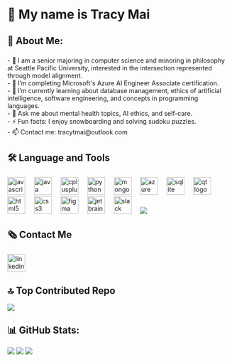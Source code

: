 <h1 align="left"> 👋 My name is Tracy Mai</h1>

###

<h2 align="left">💫 About Me:</h2>

###

<p align="left">- 💞️ I am a senior majoring in computer science and minoring in philosophy at Seattle Pacific University, interested in the intersection represented through model alignment.<br>- 🔭 I’m completing Microsoft's Azure AI Engineer Associate certification.<br>- 🌱 I’m currently learning about database management, ethics of artificial intelligence, software engineering, and concepts in programming languages.<br>- 💬 Ask me about mental health topics, AI ethics, and self-care.<br>- ⚡ Fun facts: I enjoy snowboarding and solving sudoku puzzles.<br>- 📫 Contact me: tracytmai@outlook.com</h5>

###

</div><h2 align="left">🛠 Language and Tools</h2>

###

<div align="left">
  <img src="https://cdn.jsdelivr.net/gh/devicons/devicon/icons/javascript/javascript-original.svg" height="40" alt="javascript logo"  />
  <img width="12" />
  <img src="https://cdn.jsdelivr.net/gh/devicons/devicon/icons/java/java-original.svg" height="40" alt="java logo"  />
  <img width="12" />
  <img src="https://cdn.jsdelivr.net/gh/devicons/devicon/icons/cplusplus/cplusplus-original.svg" height="40" alt="cplusplus logo"  />
  <img width="12" />
  <img src="https://cdn.jsdelivr.net/gh/devicons/devicon/icons/python/python-original.svg" height="40" alt="python logo"  />
  <img width="12" />
  <img src="https://cdn.jsdelivr.net/gh/devicons/devicon/icons/mongodb/mongodb-original.svg" height="40" alt="mongodb logo"  />
  <img width="12" />
  <img src="https://cdn.jsdelivr.net/gh/devicons/devicon/icons/azure/azure-original.svg" height="40" alt="azure logo"  />
  <img width="12" />
  <img src="https://cdn.jsdelivr.net/gh/devicons/devicon/icons/sqlite/sqlite-original.svg" height="40" alt="sqlite logo"  />
  <img width="12" />
  <img src="https://cdn.jsdelivr.net/gh/devicons/devicon/icons/qt/qt-original.svg" height="40" alt="qt logo"  />
  <img width="12" />
  <img src="https://cdn.jsdelivr.net/gh/devicons/devicon/icons/html5/html5-original.svg" height="40" alt="html5 logo"  />
  <img width="12" />
  <img src="https://cdn.jsdelivr.net/gh/devicons/devicon/icons/css3/css3-original.svg" height="40" alt="css3 logo"  />
  <img width="12" />
  <img src="https://cdn.jsdelivr.net/gh/devicons/devicon/icons/figma/figma-original.svg" height="40" alt="figma logo"  />
  <img width="12" />
  <img src="https://cdn.jsdelivr.net/gh/devicons/devicon/icons/jetbrains/jetbrains-original.svg" height="40" alt="jetbrains logo"  />
  <img width="12" />
  <img src="https://cdn.jsdelivr.net/gh/devicons/devicon/icons/slack/slack-original.svg" height="40" alt="slack logo"  />
  <img width="12" />
  <img src="https://cdn.jsdelivr.net/gh/devicons/devi

###

<h2 align="left">🗞 Contact Me</h2>

###

<div align="left">
  <a href="https://www.linkedin.com/in/tracy-mai-/" target="_blank">
    <img src="https://img.shields.io/static/v1?message=LinkedIn&logo=linkedin&label=&color=0077B5&logoColor=white&labelColor=&style=for-the-badge" height="40" alt="linkedin logo"  />
  </a>
</div>

###

## 🔝 Top Contributed Repo
![](https://github-contributor-stats.vercel.app/api?username=tracyymaii&limit=5&theme=catppuccin_latte&combine_all_yearly_contributions=true)

## 📊 GitHub Stats:
![](https://github-readme-stats.vercel.app/api?username=tracyymaii&theme=catppuccin_latte&hide_border=false&include_all_commits=false&count_private=true)
![](https://github-readme-streak-stats.herokuapp.com/?user=tracyymaii&theme=catppuccin_latte&hide_border=false)
![](https://github-readme-stats.vercel.app/api/top-langs/?username=tracyymaii&theme=catppuccin_latte&hide_border=false&include_all_commits=false&count_private=true&layout=compact)


###

<br clear="both">

###
